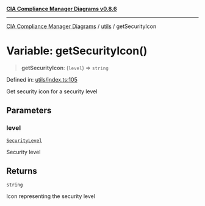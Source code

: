 [**CIA Compliance Manager Diagrams v0.8.6**](../../README.md)

***

[CIA Compliance Manager Diagrams](../../modules.md) / [utils](../README.md) / getSecurityIcon

# Variable: getSecurityIcon()

> **getSecurityIcon**: (`level`) => `string`

Defined in: [utils/index.ts:105](https://github.com/Hack23/cia-compliance-manager/blob/050a250237d6f621490781dbdf95155919f35aed/src/utils/index.ts#L105)

Get security icon for a security level

## Parameters

### level

[`SecurityLevel`](../../index/type-aliases/SecurityLevel.md)

Security level

## Returns

`string`

Icon representing the security level
